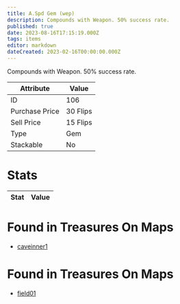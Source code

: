```yaml
---
title: A.Spd Gem (wep)
description: Compounds with Weapon. 50% success rate.
published: true
date: 2023-08-16T17:15:19.000Z
tags: items
editor: markdown
dateCreated: 2023-02-16T00:00:00.000Z
---
```


Compounds with Weapon. 50% success rate.

|Attribute|Value|
|-|-|
|ID|106|
|Purchase Price|30 Flips|
|Sell Price|15 Flips|
|Type|Gem|
|Stackable|No|

# Stats
|Stat|Value|
|-|-|

# Found in Treasures On Maps
 * [caveinner1](/maps/caveinner1)
# Found in Treasures On Maps
 * [field01](/maps/field01)